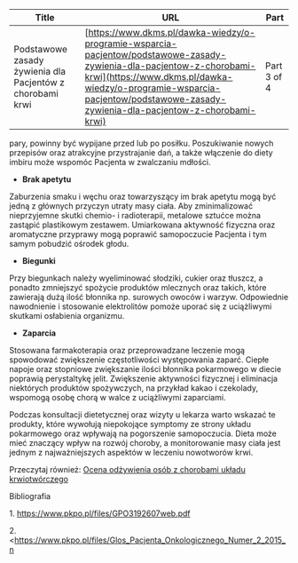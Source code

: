 | **Title**       | **URL**           | **Part**              |
|-----------------|-------------------|-----------------------|
| Podstawowe zasady żywienia dla Pacjentów z chorobami krwi         | [https://www.dkms.pl/dawka-wiedzy/o-programie-wsparcia-pacjentow/podstawowe-zasady-zywienia-dla-pacjentow-z-chorobami-krwi](https://www.dkms.pl/dawka-wiedzy/o-programie-wsparcia-pacjentow/podstawowe-zasady-zywienia-dla-pacjentow-z-chorobami-krwi)    | Part 3 of 4          |

pary, powinny być wypijane przed lub po posiłku. Poszukiwanie nowych przepisów oraz atrakcyjne przystrajanie dań, a także włączenie do diety imbiru może wspomóc Pacjenta w zwalczaniu mdłości.


* **Brak apetytu**


Zaburzenia smaku i węchu oraz towarzyszący im brak apetytu mogą być jedną z głównych przyczyn utraty masy ciała. Aby zminimalizować nieprzyjemne skutki chemio\- i radioterapii, metalowe sztućce można zastąpić plastikowym zestawem. Umiarkowana aktywność fizyczna oraz aromatyczne przyprawy mogą poprawić samopoczucie Pacjenta i tym samym pobudzić ośrodek głodu.


* **Biegunki**


Przy biegunkach należy wyeliminować słodziki, cukier oraz tłuszcz, a ponadto zmniejszyć spożycie produktów mlecznych oraz takich, które zawierają dużą ilość błonnika np. surowych owoców i warzyw. Odpowiednie nawodnienie i stosowanie elektrolitów pomoże uporać się z uciążliwymi skutkami osłabienia organizmu.


* **Zaparcia**


Stosowana farmakoterapia oraz przeprowadzane leczenie mogą spowodować zwiększenie częstotliwości występowania zaparć. Ciepłe napoje oraz stopniowe zwiększanie ilości błonnika pokarmowego w diecie poprawią perystaltykę jelit. Zwiększenie aktywności fizycznej i eliminacja niektórych produktów spożywczych, na przykład kakao i czekolady, wspomogą osobę chorą w walce z uciążliwymi zaparciami.


Podczas konsultacji dietetycznej oraz wizyty u lekarza warto wskazać te produkty, które wywołują niepokojące symptomy ze strony układu pokarmowego oraz wpływają na pogorszenie samopoczucia. Dieta może mieć znaczący wpływ na rozwój choroby, a monitorowanie masy ciała jest jednym z najważniejszych aspektów w leczeniu nowotworów krwi.


Przeczytaj również: [Ocena odżywienia osób z chorobami układu krwiotwórczego](https://www.dkms.pl/dawka-wiedzy/o-programie-wsparcia-pacjentow/ocena-odzywienia-osob-z-chorobami-ukladu-krwiotworczego)


  



Bibliografia


1\. <https://www.pkpo.pl/files/GPO3192607web.pdf>


2\. <https://www.pkpo.pl/files/Glos_Pacjenta_Onkologicznego_Numer_2_2015_n